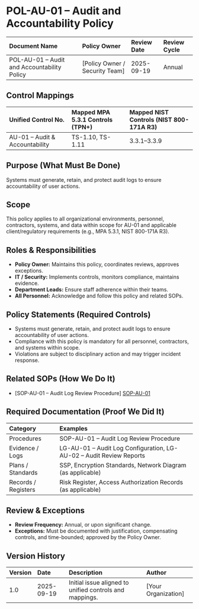 # POL-AU-01 – Audit and Accountability Policy

| Document Name | Policy Owner | Review Date | Review Cycle |
| :---- | :---- | :---- | :---- |
| POL-AU-01 – Audit and Accountability Policy | [Policy Owner / Security Team] | 2025-09-19 | Annual |

## Control Mappings
| Unified Control No. | Mapped MPA 5.3.1 Controls (TPN+) | Mapped NIST Controls (NIST 800-171A R3) |
| :---- | :---- | :---- |
| AU-01 – Audit & Accountability | TS-1.10, TS-1.11 | 3.3.1–3.3.9 |

## Purpose (What Must Be Done)
Systems must generate, retain, and protect audit logs to ensure accountability of user actions.

## Scope
This policy applies to all organizational environments, personnel, contractors, systems, and data within scope for AU-01 and applicable client/regulatory requirements (e.g., MPA 5.3.1, NIST 800-171A R3).

## Roles & Responsibilities
- **Policy Owner:** Maintains this policy, coordinates reviews, approves exceptions.
- **IT / Security:** Implements controls, monitors compliance, maintains evidence.
- **Department Leads:** Ensure staff adherence within their teams.
- **All Personnel:** Acknowledge and follow this policy and related SOPs.

## Policy Statements (Required Controls)
- Systems must generate, retain, and protect audit logs to ensure accountability of user actions.
- Compliance with this policy is mandatory for all personnel, contractors, and systems within scope.
- Violations are subject to disciplinary action and may trigger incident response.

## Related SOPs (How We Do It)
- [SOP-AU-01 – Audit Log Review Procedure] [SOP-AU-01]

## Required Documentation (Proof We Did It)
| Category | Examples |
| :-- | :-- |
| Procedures | SOP-AU-01 – Audit Log Review Procedure |
| Evidence / Logs | LG-AU-01 – Audit Log Configuration, LG-AU-02 – Audit Review Reports |
| Plans / Standards | SSP, Encryption Standards, Network Diagram (as applicable) |
| Records / Registers | Risk Register, Access Authorization Records (as applicable) |

## Review & Exceptions
- **Review Frequency:** Annual, or upon significant change.
- **Exceptions:** Must be documented with justification, compensating controls, and time-bounded; approved by the Policy Owner.

## Version History
| Version | Date | Description | Author |
| :-- | :-- | :-- | :-- |
| 1.0 | 2025-09-19 | Initial issue aligned to unified controls and mappings. | [Your Organization] |

[SOP-AU-01]: ../standards_and_sops/SOP-AU-01_Audit_Log_Review_Procedure.md
[LG-AU-01]: ../evidence/LG-AU-01_Audit_Log_Configuration.md
[LG-AU-02]: ../evidence/LG-AU-02_Audit_Review_Reports.md
